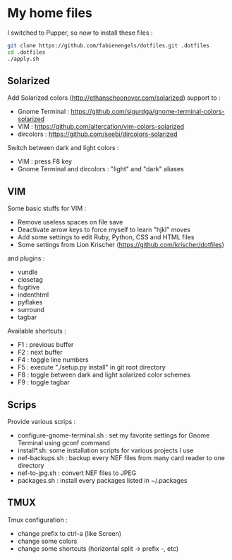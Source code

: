 My home files
=============

I switched to Pupper, so now to install these files :
```bash
git clone https://github.com/fabienengels/dotfiles.git .dotfiles
cd .dotfiles
./apply.sh
```

Solarized
---------

Add Solarized colors (http://ethanschoonover.com/solarized) support to :
* Gnome Terminal : https://github.com/sigurdga/gnome-terminal-colors-solarized
* VIM : https://github.com/altercation/vim-colors-solarized
* dircolors : https://github.com/seebi/dircolors-solarized

Switch between dark and light colors :
* VIM : press F8 key
* Gnome Terminal and dircolors : "light" and "dark" aliases

VIM
---

Some basic stuffs for VIM :
* Remove useless spaces on file save
* Deactivate arrow keys to force myself to learn "hjkl" moves
* Add some settings to edit Ruby, Python, CSS and HTML files
* Some settings from Lion Krischer (https://github.com/krischer/dotfiles)

and plugins :
* vundle
* closetag
* fugitive
* indenthtml
* pyflakes
* surround
* tagbar

Available shortcuts :
* F1 : previous buffer
* F2 : next buffer
* F4 : toggle line numbers
* F5 : execute "./setup.py install" in git root directory
* F8 : toggle between dark and light solarized color schemes
* F9 : toggle tagbar

Scrips
------

Provide various scrips :
* configure-gnome-terminal.sh : set my favorite settings for Gnome Terminal using gconf command
* install*.sh: some installation scripts for various projects I use
* nef-backups.sh : backup every NEF files from many card reader to one directory
* nef-to-jpg.sh : convert NEF files to JPEG
* packages.sh : install every packages listed in ~/.packages

TMUX
----

Tmux configuration :
* change prefix to ctrl-a (like Screen)
* change some colors
* change some shortcuts (horizontal split -> prefix -, etc)
